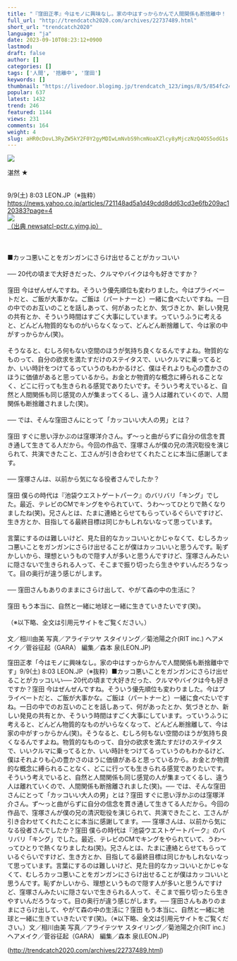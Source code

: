 ```yaml
---
title: "『窪田正孝』今はモノに興味なし。家の中はすっからかんで人間関係も断捨離中！ : トレンドキャッチブログ"
full_url: "http://trendcatch2020.com/archives/22737489.html"
short_url: "trendcatch2020"
language: "ja"
date: 2023-09-10T08:23:12+0900
lastmod: 
draft: false
author: []
categories: []
tags: ['人間', '捨離中', '窪田']
keywords: []
thumbnail: "https://livedoor.blogimg.jp/trendcatch_123/imgs/8/5/854fc244.jpg"
popular: 637
latest: 1432
trend: 246
featured: 1144
views: 231
comments: 164
weight: 4
slug: aHR0cDovL3RyZW5kY2F0Y2gyMDIwLmNvbS9hcmNoaXZlcy8yMjczNzQ4OS5odG1s
---
```


![](https://livedoor.blogimg.jp/trendcatch_123/imgs/8/5/854fc244.jpg)

<div><p>湛然 ★ </p><br> 9/9(土) 8:03 LEON.JP（※抜粋） <br> <a target='_blank' href='https://news.yahoo.co.jp/articles/721148ad5a1d49cdd8dd63cd3e6fb209ac120383?page=4'>https://news.yahoo.co.jp/articles/721148ad5a1d49cdd8dd63cd3e6fb209ac120383?page=4</a> <br> <a href='https://newsatcl-pctr.c.yimg.jp/t/amd-img/20230909-00010001-leon-000-1-view.jpg' target='_blank' class='' id='img_1_1'><img src='https://livedoor.blogimg.jp/trendcatch_123/imgs/4/0/402a0711.jpg'><br>（出典 newsatcl-pctr.c.yimg.jp）<br></a> <br> <br> <br> ■カッコ悪いことをガンガンにさらけ出せることがカッコいい <br> <br> ── 20代の頃まで大好きだった、クルマやバイクは今も好きですか？ <br> <br> 窪田 今はぜんぜんですね。そういう優先順位も変わりました。今はプライベートだと、ご飯が大事かな。ご飯は（パートナーと）一緒に食べたいですね。一日の中でのお互いのことを話しあって、何があったとか、気づきとか、新しい発見の共有とか、そういう時間はすごく大事にしています。っていうふうに考えると、どんどん物質的なものがいらなくなって、どんどん断捨離して、今は家の中がすっからかん(笑)。 <br> <br> そうなると、むしろ何もない空間のほうが気持ち良くなるんですよね。物質的なものって、自分の欲求を満たすだけのステイタスで、いいクルマに乗ってるとか、いい時計をつけてるっていうのもわかるけど、僕はそれよりも心の豊かさのほうに価値があると思っているから。お金とか物資的な概念に縛られることなく、どこに行っても生きられる感覚でありたいです。そういう考えでいると、自然と人間関係も同じ感覚の人が集まってくるし、違う人は離れていくので、人間関係も断捨離されました(笑)。 <br> <br> ── では、そんな窪田さんにとって「カッコいい大人の男」とは？ <br> <br> 窪田 すぐに思い浮かぶのは窪塚洋介さん。ず～っと曲がらずに自分の信念を貫き通して生きてる人だから。今回の作品で、窪塚さんが僕の兄の清沢聡役を演じられて、共演できたこと、工さんが引き合わせてくれたことに本当に感謝してます。 <br> <br> ── 窪塚さんは、以前から気になる役者さんでしたか？ <br> <br> 窪田 僕らの時代は『池袋ウエストゲートパーク』のバリバリ「キング」でした。最近、テレビのCMでキングをやられていて、うわ～ってひとりで熱くなりましたね(笑)。兄さんとは、たまに連絡とらせてもらっているぐらいですけど、生き方とか、目指してる最終目標は同じかもしれないなって思っています。 <br> <br> 言葉にするのは難しいけど、見た目的なカッコいいとかじゃなくて、むしろカッコ悪いことをガンガンにさらけ出せることが僕はカッコいいと思うんです。恥ずかしいから、理想というもので隠す人が多いと思うんですけど、窪塚さんみたいに隠さないで生きられる人って、そこまで振り切ったら生きやすいんだろうなって。目の奥行が違う感じがします。 <br> <br> ── 窪田さんもありのままにさらけ出して、やがて森の中の生活に？ <br> <br> 窪田 もう本当に、自然と一緒に地球と一緒に生きていきたいです(笑)。 <br> <br> （※以下略、全文は引用元サイトをご覧ください。） <br> <br> 文／相川由美 写真／アライテツヤ スタイリング／菊池陽之介(RIT inc.) ヘアメイク／菅谷征起（GARA） 編集／森本 泉(LEON.JP) <p>窪田正孝「今はモノに興味なし。家の中はすっからかんで人間関係も断捨離中です」9/9(土) 8:03 LEON.JP（※抜粋）■カッコ悪いことをガンガンにさらけ出せることがカッコいい── 20代の頃まで大好きだった、クルマやバイクは今も好きですか？窪田 今はぜんぜんですね。そういう優先順位も変わりました。今はプライベートだと、ご飯が大事かな。ご飯は（パートナーと）一緒に食べたいですね。一日の中でのお互いのことを話しあって、何があったとか、気づきとか、新しい発見の共有とか、そういう時間はすごく大事にしています。っていうふうに考えると、どんどん物質的なものがいらなくなって、どんどん断捨離して、今は家の中がすっからかん(笑)。そうなると、むしろ何もない空間のほうが気持ち良くなるんですよね。物質的なものって、自分の欲求を満たすだけのステイタスで、いいクルマに乗ってるとか、いい時計をつけてるっていうのもわかるけど、僕はそれよりも心の豊かさのほうに価値があると思っているから。お金とか物資的な概念に縛られることなく、どこに行っても生きられる感覚でありたいです。そういう考えでいると、自然と人間関係も同じ感覚の人が集まってくるし、違う人は離れていくので、人間関係も断捨離されました(笑)。── では、そんな窪田さんにとって「カッコいい大人の男」とは？窪田 すぐに思い浮かぶのは窪塚洋介さん。ず～っと曲がらずに自分の信念を貫き通して生きてる人だから。今回の作品で、窪塚さんが僕の兄の清沢聡役を演じられて、共演できたこと、工さんが引き合わせてくれたことに本当に感謝してます。── 窪塚さんは、以前から気になる役者さんでしたか？窪田 僕らの時代は『池袋ウエストゲートパーク』のバリバリ「キング」でした。最近、テレビのCMでキングをやられていて、うわ～ってひとりで熱くなりましたね(笑)。兄さんとは、たまに連絡とらせてもらっているぐらいですけど、生き方とか、目指してる最終目標は同じかもしれないなって思っています。言葉にするのは難しいけど、見た目的なカッコいいとかじゃなくて、むしろカッコ悪いことをガンガンにさらけ出せることが僕はカッコいいと思うんです。恥ずかしいから、理想というもので隠す人が多いと思うんですけど、窪塚さんみたいに隠さないで生きられる人って、そこまで振り切ったら生きやすいんだろうなって。目の奥行が違う感じがします。── 窪田さんもありのままにさらけ出して、やがて森の中の生活に？窪田 もう本当に、自然と一緒に地球と一緒に生きていきたいです(笑)。（※以下略、全文は引用元サイトをご覧ください。）文／相川由美 写真／アライテツヤ スタイリング／菊池陽之介(RIT inc.) ヘアメイク／菅谷征起（GARA） 編集／森本 泉(LEON.JP)</p></div>

(http://trendcatch2020.com/archives/22737489.html)
